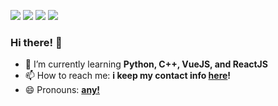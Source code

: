 ![](https://nocache.advaith.workers.dev/?url=https://img.shields.io/endpoint?url=https://dev.discordprofiles.me/api/badge/status/255515821541949440)
![](https://nocache.advaith.workers.dev/?url=https://img.shields.io/endpoint?url=https://dev.discordprofiles.me/api/badge/vscode/255515821541949440)
![](https://nocache.advaith.workers.dev/?url=https://img.shields.io/endpoint?url=https://dev.discordprofiles.me/api/badge/spotify/255515821541949440) 
![](https://nocache.advaith.workers.dev/?url=https://visitor-badge.glitch.me/badge?page_id=toastythetoaster.toastythetoaster)

### Hi there! 👋

- 🌱 I’m currently learning **Python, C++, VueJS, and ReactJS**
- 📫 How to reach me: **i keep my contact info [here](https://isota.ch/contact)!**
- 😄 Pronouns: **[any!](https://en.pronouns.page/@toastorbtoasted)**
